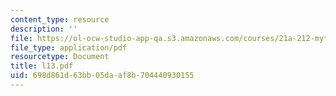 ```yaml
---
content_type: resource
description: ''
file: https://ol-ocw-studio-app-qa.s3.amazonaws.com/courses/21a-212-myth-ritual-and-symbolism-spring-2004/698d861d63bb05daaf8b704440930155_l13.pdf
file_type: application/pdf
resourcetype: Document
title: l13.pdf
uid: 698d861d-63bb-05da-af8b-704440930155
---
```

